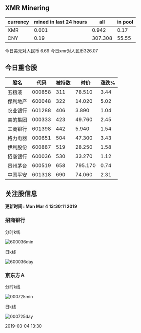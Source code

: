 ## XMR Minering

|currency|mined in last 24 hours|all|in pool|
|---|---|---|---|
|XMR|0.001|0.942|0.17|
|CNY|0.19|307.308|55.55|

今日美元对人民币 6.69	今日xmr对人民币326.07


## 今日重仓股 

|股名|代码|被持数|时价|涨跌%|
|---|---|---|---|---|
|五粮液|000858|311|78.510|3.44|
|保利地产|600048|322|14.020|5.02|
|农业银行|601288|406|3.890|1.04|
|美的集团|000333|423|49.760|2.45|
|工商银行|601398|442|5.940|1.54|
|格力电器|000651|504|47.300|3.43|
|伊利股份|600887|519|28.250|1.58|
|招商银行|600036|530|33.270|1.12|
|贵州茅台|600519|658|795.170|0.74|
|中国平安|601318|690|74.060|2.31|

## 关注股信息
**更新时间 : Mon Mar  4 13:30:11 2019**
### 招商银行 
分时k线

![600036min](http://image.sinajs.cn/newchart/min/n/sh600036.gif)

日k线

![600036day](http://image.sinajs.cn/newchart/daily/n/sh600036.gif)

### 京东方Ａ 
分时k线

![000725min](http://image.sinajs.cn/newchart/min/n/sz000725.gif)

日k线

![000725day](http://image.sinajs.cn/newchart/daily/n/sz000725.gif)

2019-03-04 13:30
